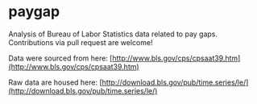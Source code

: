 # paygap

Analysis of Bureau of Labor Statistics data related to pay gaps. Contributions via pull request are welcome!

Data were sourced from here: [http://www.bls.gov/cps/cpsaat39.htm](http://www.bls.gov/cps/cpsaat39.htm)

Raw data are housed here: [http://download.bls.gov/pub/time.series/le/](http://download.bls.gov/pub/time.series/le/)
